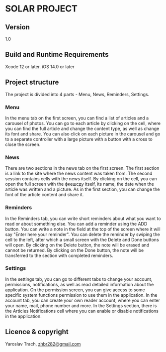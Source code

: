 
SOLAR PROJECT
================

Version
-----------------------------------
1.0

Build and Runtime Requirements
-----------------------------------
Xcode 12 or later. iOS 14.0 or later

Project structure
-----------------------------------

The project is divided into 4 parts - Menu, News, Reminders, Settings.

### Menu
In the menu tab on the first screen, you can find a list of articles and a carousel of photos. You can go to each article by clicking on the cell, where you can find the full article and change the content type, as well as change its font and share. You can also click on each picture in the carousel and go to a separate controller with a large picture with a button with a cross to close the screen. 

### News
There are two sections in the news tab on the first screen. The first section is a link to the site where the news content was taken from. The second session contains cells with the news itself. By clicking on the cell, you can open the full screen with the фкешсду itself, its name, the date when the article was written and a picture. As in the first section, you can change the font of the article content and share it.

### Reminders
In the Reminders tab, you can write short reminders about what you want to read or about something else. You can add a reminder using the ADD button. You can write a note in the field at the top of the screen where it will say "Enter here your reminder". You can delete the reminder by swiping the cell to the left, after which a small screen with the Delete and Done buttons will open. By clicking on the Delete button, the note will be erased and cannot be returned. By clicking on the Done button, the note will be transferred to the section with completed reminders.

### Settings
In the settings tab, you can go to different tabs to change your account, permissions, notifications, as well as read detailed information about the application. On the permission screen, you can give access to some specific system functions permission to use them in the application. In the account tab, you can create your own reader account, where you can enter your name, mail, phone number and more. In the Settings section, there is the Articles Notifications cell where you can enable or disable notifications in the application.

Licence & copyright
-----------------------------------
Yaroslav Trach, zhbr282@gmail.com
